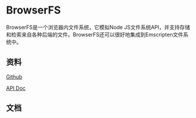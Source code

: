 # BrowserFS

BrowserFS是一个浏览器内文件系统，它模拟Node JS文件系统API，并支持存储和检索来自各种后端的文件。BrowserFS还可以很好地集成到Emscripten文件系统中。

## 资料

[Github](https://github.com/jvilk/BrowserFS)

[API Doc](https://jvilk.com/browserfs/2.0.0-beta/index.html)

## 文档


